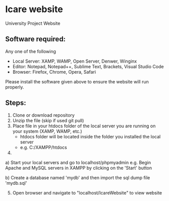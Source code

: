 # Icare website
  University Project Website

## Software required:
Any one of the following
- Local Server: XAMP, WAMP,  Open Server, Denwer, Winginx
- Editor: Notepad, Notepad++, Sublime Text, Brackets, Visual Studio Code 
- Browser: Firefox, Chrome, Opera, Safari

Please install the software given above to ensure the website will run properly.

## Steps:

1. Clone or download repository
2. Unzip the file (skip if used git pull)
3. Place file in your htdocs folder of the local server you are running on your system (XAMP, WAMP, etc.)
	- htdocs folder will be located inside the folder you installed the local server
	- e.g. C:/XAMPP/htdocs
4. 
  a) Start your local servers and go to localhost/phpmyadmin
  	e.g. Begin Apache and MySQL servers in XAMPP by clicking on the 'Start' button 
	
  b) Create a database named 'mydb' and then import the sql dump file 'mydb.sql' 
  
5. Open browser and navigate to "localhost/IcareWebsite" to view website
